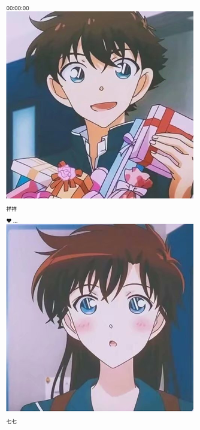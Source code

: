 <head>
    <meta charset="UTF-8">
    <meta name="viewport" content="width=device-width,initial-scale=1.0,maximum-scale=1.0,user-scalable=0">
    <link rel="stylesheet" href="/love/css/style.css">
</head>

<style>
.outer{
     max-width: 100% !important;
     margin: 0 auto;
     padding: 0 20px;
  }
</style>

<script type="text/javascript">
    //修改标题
    $(function(){
    $('title').html('恋爱 | 狂欢马克思');
    });
</script>      


<div id="wrapper">
  <!-- <span class="title" >LOVE  💕  DAYS</span> -->

  <div id="clock-box">
      <div id="clock">
           <date></date>
          <time>00:00:00</time>
      </div>
  </div>

  <div id="info">
      <div class="one">
          <img src="/love/img/xx.png" class="avt">
          <p>祥祥</p>
      </div>
      <div id="heart">
          ❤ 
       <anni>...</anni>
      </div>
      <div class="two">
          <img src="/love/img/qq.png" class="avt">
          <p>七七</p>
      </div>
  </div>
</div>

<script src="/love/js/clock.js"></script>

<iframe allow="autoplay" hidden />